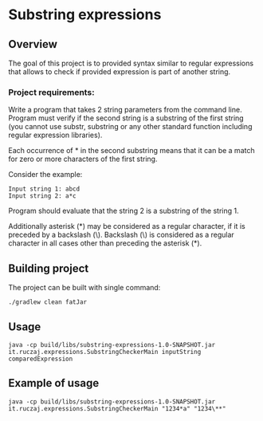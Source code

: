 # Substring expressions

## Overview

The goal of this project is to provided syntax similar to regular expressions that allows to check if provided expression is part of another string.

### Project requirements:
Write a program that takes 2 string parameters from the command line. Program must verify if the second string is a substring of the first string 
(you cannot use substr, substring or any other standard function including regular expression libraries).

Each occurrence of \* in the second substring means that it can be a match for zero or more characters of the first string.

Consider the example:
```
Input string 1: abcd
Input string 2: a*c
```
Program should evaluate that the string 2 is a substring of the string 1.

Additionally asterisk (\*) may be considered as a regular character, if it is preceded by a backslash (\\). Backslash (\\) is considered as a regular 
character in all cases other than preceding the asterisk (\*).

## Building project
The project can be built with single command:
```
./gradlew clean fatJar
```

## Usage
```
java -cp build/libs/substring-expressions-1.0-SNAPSHOT.jar it.ruczaj.expressions.SubstringCheckerMain inputString comparedExpression
```

## Example of usage
```
java -cp build/libs/substring-expressions-1.0-SNAPSHOT.jar it.ruczaj.expressions.SubstringCheckerMain "1234*a" "1234\**"
```
